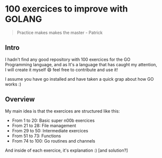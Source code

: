 # 100 exercices to improve with GOLANG

> Practice makes makes the master - Patrick

## Intro

I hadn't find any good repository with 100 exercices for the GO Programming language, and as It's a language that has caught my attention, I will create it myself :smile: feel free to contribute and use it! 

I assume you have go installed and have taken a quick grap about how GO works :) 
## Overview

My main idea is that the exercices are structured like this:

- From 1 to 20: Basic super n00b exercices
- From 21 to 28: File management
- From 29 to 50: Intermediate exercices
- From 51 to 73: Functions
- From 74 to 100: Go routines and channels

And inside of each exercice, it's explanation :) [and solution?]
